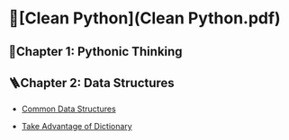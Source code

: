# 📖[Clean Python](Clean Python.pdf)

## 🤔Chapter 1: Pythonic Thinking	



## 🪜Chapter 2: Data Structures

- [Common Data Structures](data_structure/Common_Data_Structures.ipynb)

- [Take Advantage of Dictionary](data_structure/Take_Advantage_of_Dictionary.ipynb)

